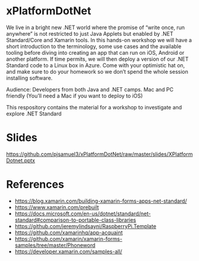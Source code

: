 # xPlatformDotNet

We live in a bright new .NET world where the promise of “write once, run anywhere” is not restricted to just Java Applets but enabled by .NET Standard/Core and Xamarin tools. In this hands-on workshop we will have a short introduction to the terminology, some use cases and the available tooling before diving into creating an app that can run on iOS, Android or another platform. If time permits, we will then deploy a version of our .NET Standard code to a Linux box in Azure.
Come with your optimistic hat on, and make sure to do your homework so we don’t spend the whole session installing software.

Audience: Developers from both Java and .NET camps. Mac and PC friendly (You’ll need a Mac if you want to deploy to iOS)

This respository contains the material for a workshop to investigate and explore .NET Standard

# Slides
https://github.com/pjsamuel3/xPlatformDotNet/raw/master/slides/XPlatformDotnet.pptx

# References
- https://blog.xamarin.com/building-xamarin-forms-apps-net-standard/
- https://www.xamarin.com/prebuilt
- https://docs.microsoft.com/en-us/dotnet/standard/net-standard#comparison-to-portable-class-libraries
- https://github.com/jeremylindsayni/RaspberryPi.Template
- https://github.com/xamarinhq/app-acquaint
- https://github.com/xamarin/xamarin-forms-samples/tree/master/Phoneword
- https://developer.xamarin.com/samples-all/